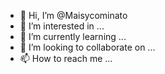 - 👋 Hi, I’m @Maisycominato
- 👀 I’m interested in ...
- 🌱 I’m currently learning ...
- 💞️ I’m looking to collaborate on ...
- 📫 How to reach me ...

<!---
Maisycominato/Maisycominato is a ✨ special ✨ repository because its `README.md` (this file) appears on your GitHub profile.
You can click the Preview link to take a look at your changes.
--->
